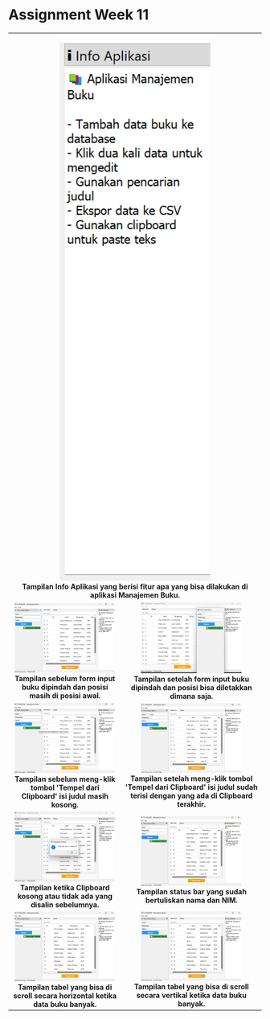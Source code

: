 # Assignment Week 11

<table align="center">
  <tr>
    <td align="center" colspan="2">
      <img src="info_apk.png" width="300"/><br>
      <b>Tampilan Info Aplikasi yang berisi fitur apa yang bisa dilakukan di aplikasi Manajemen Buku.</b>
    </td>
  </tr>
  <tr>
    <td align="center">
      <img src="before_form.png" width="200"/><br>
      <b>Tampilan sebelum form input buku dipindah dan posisi masih di posisi awal.</b>
    </td>
    <td align="center">
      <img src="after_form.png" width="200"/><br>
      <b>Tampilan setelah form input buku dipindah dan posisi bisa diletakkan dimana saja.</b>
    </td>
  </tr>
  <tr>
    <td align="center">
      <img src="before_tempel.png" width="200"/><br>
      <b>Tampilan sebelum meng-klik tombol 'Tempel dari Clipboard' isi judul masih kosong.</b>
    </td>
    <td align="center">
      <img src="after_tempel.png" width="200"/><br>
      <b>Tampilan setelah meng-klik tombol 'Tempel dari Clipboard' isi judul sudah terisi dengan yang ada di Clipboard terakhir.</b>
    </td>
  </tr>
  <tr>
    <td align="center">
      <img src="tempel_kosong.png" width="200"/><br>
      <b>Tampilan ketika Clipboard kosong atau tidak ada yang disalin sebelumnya.</b>
    </td>
    <td align="center">
      <img src="status_bar.png" width="200"/><br>
      <b>Tampilan status bar yang sudah bertuliskan nama dan NIM.</b>
    </td>
  </tr>
  <tr>
    <td align="center">
      <img src="scroll_horizontal.png" width="200"/><br>
      <b>Tampilan tabel yang bisa di scroll secara horizontal ketika data buku banyak.</b>
    </td>
    <td align="center">
      <img src="scroll_vertikal.png" width="200"/><br>
      <b>Tampilan tabel yang bisa di scroll secara vertikal ketika data buku banyak.</b>
    </td>
  </tr>
</table>
